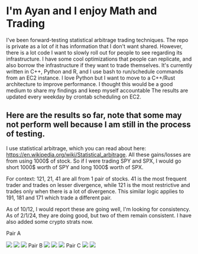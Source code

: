 # I'm Ayan and I enjoy Math and Trading
I've been forward-testing statistical arbitrage trading techniques. The repo is private as a lot of it has information that I don't want shared. However, there is a lot code I want to slowly roll out for people to see regarding its infrastructure. I have some cool optimizations that people can replicate, and also borrow the infrastructure if they want to trade themselves. It's currently written in C++, Python and R, and I use bash to run/schedule commands from an EC2 instance. I love Python but I want to move to a C++/Rust architecture to improve performance. I thought this would be a good medium to share my findings and keep myself accountable
The results are updated every weekday by crontab scheduling on EC2.

## Here are the results so far, note that some may not perform well because I am still in the process of testing.

I use statistical arbitrage, which you can read about here: https://en.wikipedia.org/wiki/Statistical_arbitrage. All these gains/losses are from using 1000$ of stock. So if I were trading SPY and SPX, I would go short 1000$ worth of SPY and long 1000$ worth of SPX.

For context:
121, 21, 41 are all from 1 pair of stocks. 41 is the most frequent trader and trades on lesser divergence, while 121 is the most restrictive and trades only when there is a lot of divergence. This similar logic applies to 191, 181 and 171 which trade a different pair.

As of 10/12, I would report these are going well, I'm looking for consistency.
As of 2/1/24, they are doing good, but two of them remain consistent. I have also added some crypto strats now.

<a>Pair A</a>
<div>
<img src="./imgs/stat_arb21.jpg"/>
<img src="./imgs/stat_arb41.jpg"/>
<img src="./imgs/stat_arb121.jpg"/>
<a>Pair B</a>
<img src="./imgs/stat_arb171.jpg"/>
<img src="./imgs/stat_arb181.jpg"/>
<img src="./imgs/stat_arb191.jpg"/>
<a>Pair C</a>
<img src="./imgs/stat_arb192.jpg"/>
<img src="./imgs/stat_arb190.jpg"/>
</div>
